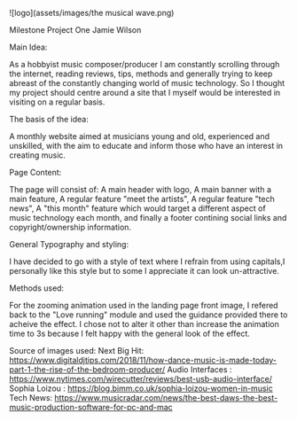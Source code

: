 ![logo](assets/images/the musical wave.png)

Milestone Project One
Jamie Wilson

Main Idea:

As a hobbyist music composer/producer I am constantly scrolling through the internet, 
reading reviews, tips, methods and generally trying to keep abreast of the constantly 
changing world of music technology. So I thought my project should centre around a site
that I myself would be interested in visiting on a regular basis.

The basis of the idea:

A monthly website aimed at musicians young and old, experienced and unskilled, 
with the aim to educate and inform those who have an interest in creating music.

Page Content:

The page will consist of:
A main header with logo,
A main banner with a main feature,
A regular feature "meet the artists",
A regular feature "tech news",
A "this month" feature which would target a different aspect of music technology each month,
and finally a footer contining social links and copyright/ownership information.

General Typography and styling:

I have decided to go with a style of text where I refrain from using capitals,I 
personally like this style but to some I appreciate it can look un-attractive. 

Methods used:

For the zooming animation used in the landing page front image, I refered back to the "Love running" module 
and used the guidance provided there to acheive the effect. I chose not to alter it other than increase the animation 
time to 3s because I felt happy with the general look of the effect.

Source of images used:
Next Big Hit:       https://www.digitaldjtips.com/2018/11/how-dance-music-is-made-today-part-1-the-rise-of-the-bedroom-producer/
Audio Interfaces :  https://www.nytimes.com/wirecutter/reviews/best-usb-audio-interface/
Sophia Loizou :     https://blog.bimm.co.uk/sophia-loizou-women-in-music
Tech News:          https://www.musicradar.com/news/the-best-daws-the-best-music-production-software-for-pc-and-mac